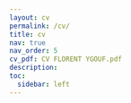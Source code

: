 ```yaml
---
layout: cv
permalink: /cv/
title: cv
nav: true
nav_order: 5
cv_pdf: CV FLORENT YGOUF.pdf
description:
toc:
  sidebar: left
---
```

